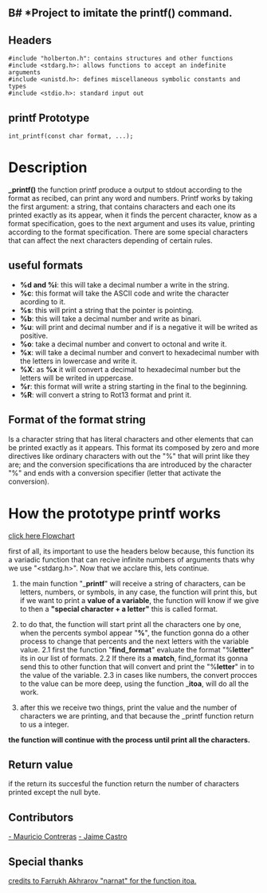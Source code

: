 B# *Project to imitate the printf() command.
-----------------------
## Headers
```
#include "holberton.h": contains structures and other functions
#include <stdarg.h>: allows functions to accept an indefinite arguments
#include <unistd.h>: defines miscellaneous symbolic constants and types
#include <stdio.h>: standard input out
```

## printf Prototype
```
int_printf(const char format, ...);
```

# Description
**_printf()** the function printf produce a output to stdout according to the format as recibed, can print any word and numbers. Printf works by taking the first argument: a string, that contains characters and each one its printed exactly as its appear, when it finds the percent character, know as a format specification, goes to the next argument and uses its value, printing according to the format specification.
There are some special characters that can affect the next characters depending of certain rules.

## useful formats

 - **%d and %i**: this will take a decimal number a write in the string.
 - **%c**: this format will take the ASCII code and write the character acording to it.
 - **%s**: this will print a string that the pointer is pointing.
 - **%b**: this will take a decimal number and write as binari.
 - **%u**: will print and decimal number and if is a negative it will be writed as positive.
 - **%o**: take a decimal number and convert to octonal and write it.
 - **%x**: will take a decimal number and convert to hexadecimal number with the letters in lowercase and write it.
 - **%X**: as **%x** it will convert a decimal to hexadecimal number but the letters will be writed in uppercase.
 - **%r**: this format will write a string starting in the final to the beginning.
 - **%R**: will convert a string to Rot13 format and print it.

## Format of the format string
Is a character string that has literal characters and other elements that can be printed exactly as it appears. This format its composed by zero and more directives like ordinary characters with out the "%" that will print like they are; and the conversion specifications tha are introduced by the character "%" and ends with a conversion specifier (letter that activate the conversion).

# How the prototype printf works

[click here Flowchart](https://drive.google.com/file/d/1iu8BecRprV-roObpJSNpMwbQlgOjN8FQ/view)

first of all, its important to use the headers below because, this function its a variadic function that can recive infinite numbers of arguments thats why we use "<stdarg.h>". Now that we acclare this, lets continue.

1. the main function "___printf__" will receive a string of characters, can be letters, numbers, or symbols, in any case, the function will print this, but if we want to print a __value of a variable__, the function will know if we give to then a __"special character + a letter"__ this is called format.

2. to do that, the function will start print all the characters one by one, when the percents symbol appear "__%__", the function gonna do a other process to change that percents and the next letters with the variable value.
2.1 first the function "__find_format__" evaluate the format "%__letter__" its in our list of formats.
2.2 If there its a __match__, find_format its gonna send this to other function that will convert and print the "%__letter__" in to the value of the variable.
2.3 in cases like numbers, the convert procces to the value can be more deep, using the function ___itoa__, will do all the work.

3. after this we receive two things, print the value and the number of characters we are printing, and that because the _printf function return to us a integer.

__the function will continue with the process until print all the characters.__

## Return value
if the return its succesful the function return the number of characters printed except the null byte.

## Contributors
[- Mauricio Contreras](https://github.com/mauroxcf)
[- Jaime Castro](https://github.com/JCansta)

## Special thanks
[credits to Farrukh Akhrarov "narnat" for the function itoa.](https://github.com/narnat)